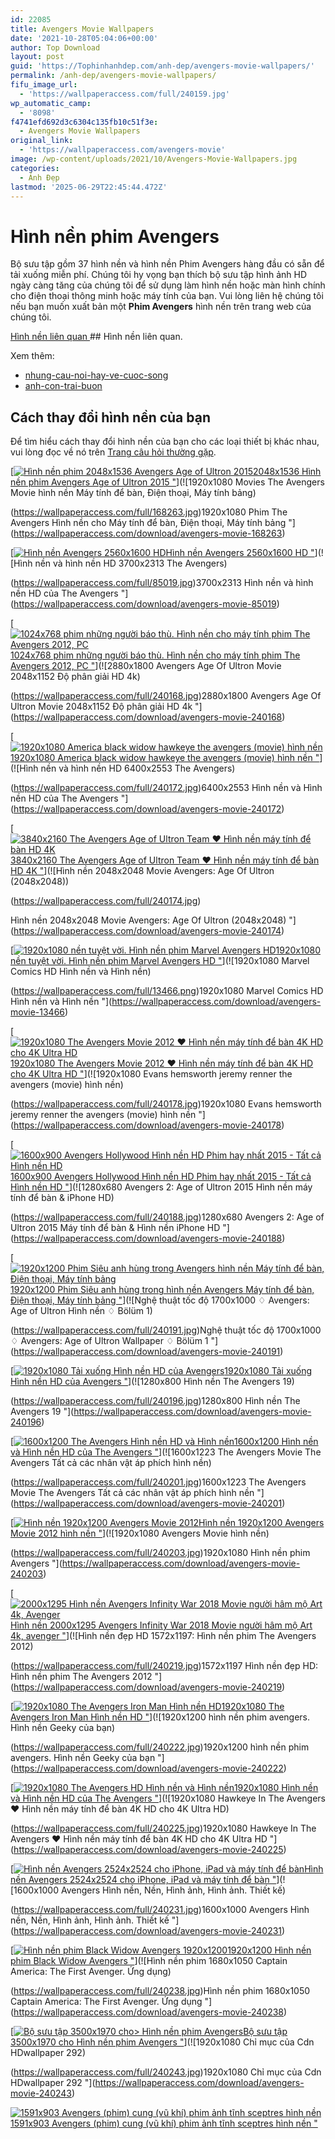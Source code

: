 ```yaml
---
id: 22085
title: Avengers Movie Wallpapers
date: '2021-10-28T05:04:06+00:00'
author: Top Download
layout: post
guid: 'https://Tophinhanhdep.com/anh-dep/avengers-movie-wallpapers/'
permalink: /anh-dep/avengers-movie-wallpapers/
fifu_image_url:
  - 'https://wallpaperaccess.com/full/240159.jpg'
wp_automatic_camp:
  - '8098'
f4741efd692d3c6304c135fb10c51f3e:
  - Avengers Movie Wallpapers
original_link:
  - 'https://wallpaperaccess.com/avengers-movie'
image: /wp-content/uploads/2021/10/Avengers-Movie-Wallpapers.jpg
categories:
  - Ảnh Đẹp
lastmod: '2025-06-29T22:45:44.472Z'
---
```

# Hình nền phim Avengers

Bộ sưu tập gồm 37 hình nền và hình nền Phim Avengers hàng đầu có sẵn để tải xuống miễn phí. Chúng tôi hy vọng bạn thích bộ sưu tập hình ảnh HD ngày càng tăng của chúng tôi để sử dụng làm hình nền hoặc màn hình chính cho điện thoại thông minh hoặc máy tính của bạn. Vui lòng liên hệ chúng tôi nếu bạn muốn xuất bản một **Phim Avengers** hình nền trên trang web của chúng tôi.

[Hình nền liên quan ](#related) ## Hình nền liên quan.

   
 Xem thêm:

   
- [nhung-cau-noi-hay-ve-cuoc-song](https://tophinhanhdep.com/nhung-cau-noi-hay/nhung-cau-noi-hay-ve-cuoc-song/)
- [anh-con-trai-buon](https://tophinhanhdep.com/anh-avatar/anh-con-trai-buon/)

## Cách thay đổi hình nền của bạn

Để tìm hiểu cách thay đổi hình nền của bạn cho các loại thiết bị khác nhau, vui lòng đọc về nó trên [Trang câu hỏi thường gặp](https://tophinhanhdep.com/faq/).

  
[[![Hình nền phim 2048x1536 Avengers Age of Ultron 2015](https://wallpaperaccess.com/full/240159.jpg)2048x1536 Hình nền phim Avengers Age of Ultron 2015 "](https://wallpaperaccess.com/download/avengers-movie-240159)](![1920x1080 Movies The Avengers Movie hình nền Máy tính để bàn, Điện thoại, Máy tính bảng)

(https://wallpaperaccess.com/full/168263.jpg)1920x1080 Phim The Avengers Hình nền cho Máy tính để bàn, Điện thoại, Máy tính bảng "](https://wallpaperaccess.com/download/avengers-movie-168263)

[[![Hình nền Avengers 2560x1600 HD](https://wallpaperaccess.com/full/13456.jpg)Hình nền Avengers 2560x1600 HD "](https://wallpaperaccess.com/download/avengers-movie-13456)](![Hình nền và hình nền HD 3700x2313 The Avengers)

(https://wallpaperaccess.com/full/85019.jpg)3700x2313 Hình nền và hình nền HD của The Avengers "](https://wallpaperaccess.com/download/avengers-movie-85019)

[[![1024x768 phim những người báo thù.  Hình nền cho máy tính phim The Avengers 2012, PC](https://wallpaperaccess.com/full/240167.jpg)1024x768 phim những người báo thù. Hình nền cho máy tính phim The Avengers 2012, PC "](https://wallpaperaccess.com/download/avengers-movie-240167)](![2880x1800 Avengers Age Of Ultron Movie 2048x1152 Độ phân giải HD 4k)

(https://wallpaperaccess.com/full/240168.jpg)2880x1800 Avengers Age Of Ultron Movie 2048x1152 Độ phân giải HD 4k "](https://wallpaperaccess.com/download/avengers-movie-240168)

[[![1920x1080 America black widow hawkeye the avengers (movie) hình nền](https://wallpaperaccess.com/full/240170.jpg)1920x1080 America black widow hawkeye the avengers (movie) hình nền "](https://wallpaperaccess.com/download/avengers-movie-240170)](![Hình nền và hình nền HD 6400x2553 The Avengers)

(https://wallpaperaccess.com/full/240172.jpg)6400x2553 Hình nền và Hình nền HD của The Avengers "](https://wallpaperaccess.com/download/avengers-movie-240172)

[[![3840x2160 The Avengers Age of Ultron Team ❤ Hình nền máy tính để bàn HD 4K](https://wallpaperaccess.com/full/13454.jpg)3840x2160 The Avengers Age of Ultron Team ❤ Hình nền máy tính để bàn HD 4K "](https://wallpaperaccess.com/download/avengers-movie-13454)](![Hình nền 2048x2048 Movie Avengers: Age Of Ultron (2048x2048))

(https://wallpaperaccess.com/full/240174.jpg)

Hình nền 2048x2048 Movie Avengers: Age Of Ultron (2048x2048) "](https://wallpaperaccess.com/download/avengers-movie-240174)

[[![1920x1080 nền tuyệt vời.  Hình nền phim Marvel Avengers HD](https://wallpaperaccess.com/full/13453.jpg)1920x1080 nền tuyệt vời. Hình nền phim Marvel Avengers HD "](https://wallpaperaccess.com/download/avengers-movie-13453)](![1920x1080 Marvel Comics HD Hình nền và Hình nền)

(https://wallpaperaccess.com/full/13466.png)1920x1080 Marvel Comics HD Hình nền và Hình nền "](https://wallpaperaccess.com/download/avengers-movie-13466)

[[![1920x1080 The Avengers Movie 2012 ❤ Hình nền máy tính để bàn 4K HD cho 4K Ultra HD](https://wallpaperaccess.com/full/13488.jpg)1920x1080 The Avengers Movie 2012 ❤ Hình nền máy tính để bàn 4K HD cho 4K Ultra HD "](https://wallpaperaccess.com/download/avengers-movie-13488)](![1920x1080 Evans hemsworth jeremy renner the avengers (movie) hình nền)

(https://wallpaperaccess.com/full/240178.jpg)1920x1080 Evans hemsworth jeremy renner the avengers (movie) hình nền "](https://wallpaperaccess.com/download/avengers-movie-240178)

[[![1600x900 Avengers Hollywood Hình nền HD Phim hay nhất 2015 - Tất cả Hình nền HD](https://wallpaperaccess.com/full/240186.jpg)1600x900 Avengers Hollywood Hình nền HD Phim hay nhất 2015 - Tất cả Hình nền HD "](https://wallpaperaccess.com/download/avengers-movie-240186)](![1280x680 Avengers 2: Age of Ultron 2015 Hình nền máy tính để bàn & iPhone HD)

(https://wallpaperaccess.com/full/240188.jpg)1280x680 Avengers 2: Age of Ultron 2015 Máy tính để bàn &amp; Hình nền iPhone HD "](https://wallpaperaccess.com/download/avengers-movie-240188)

[[![1920x1200 Phim Siêu anh hùng trong Avengers hình nền Máy tính để bàn, Điện thoại, Máy tính bảng](https://wallpaperaccess.com/full/168297.jpg)1920x1200 Phim Siêu anh hùng trong hình nền Avengers Máy tính để bàn, Điện thoại, Máy tính bảng "](https://wallpaperaccess.com/download/avengers-movie-168297)](![Nghệ thuật tốc độ 1700x1000 ♢ Avengers: Age of Ultron Hình nền ♢ Bölüm 1)

(https://wallpaperaccess.com/full/240191.jpg)Nghệ thuật tốc độ 1700x1000 ♢ Avengers: Age of Ultron Wallpaper ♢ Bölüm 1 "](https://wallpaperaccess.com/download/avengers-movie-240191)

[[![1920x1080 Tải xuống Hình nền HD của Avengers](https://wallpaperaccess.com/full/168292.jpg)1920x1080 Tải xuống Hình nền HD của Avengers "](https://wallpaperaccess.com/download/avengers-movie-168292)](![1280x800 Hình nền The Avengers 19)

(https://wallpaperaccess.com/full/240196.jpg)1280x800 Hình nền The Avengers 19 "](https://wallpaperaccess.com/download/avengers-movie-240196)

[[![1600x1200 The Avengers Hình nền HD và Hình nền](https://wallpaperaccess.com/full/240200.jpg)1600x1200 Hình nền và Hình nền HD của The Avengers "](https://wallpaperaccess.com/download/avengers-movie-240200)](![1600x1223 The Avengers Movie The Avengers Tất cả các nhân vật áp phích hình nền)

(https://wallpaperaccess.com/full/240201.jpg)1600x1223 The Avengers Movie The Avengers Tất cả các nhân vật áp phích hình nền "](https://wallpaperaccess.com/download/avengers-movie-240201)

[[![Hình nền 1920x1200 Avengers Movie 2012](https://wallpaperaccess.com/full/84991.jpg)Hình nền 1920x1200 Avengers Movie 2012 hình nền "](https://wallpaperaccess.com/download/avengers-movie-84991)](![1920x1080 Avengers Movie hình nền)

(https://wallpaperaccess.com/full/240203.jpg)1920x1080 Hình nền phim Avengers "](https://wallpaperaccess.com/download/avengers-movie-240203)

[[![2000x1295 Hình nền Avengers Infinity War 2018 Movie người hâm mộ Art 4k, Avenger](https://wallpaperaccess.com/full/240206.jpg)Hình nền 2000x1295 Avengers Infinity War 2018 Movie người hâm mộ Art 4k, avenger "](https://wallpaperaccess.com/download/avengers-movie-240206)](![Hình nền đẹp HD 1572x1197: Hình nền phim The Avengers 2012)

(https://wallpaperaccess.com/full/240219.jpg)1572x1197 Hình nền đẹp HD: Hình nền phim The Avengers 2012 "](https://wallpaperaccess.com/download/avengers-movie-240219)

[[![1920x1080 The Avengers Iron Man Hình nền HD](https://wallpaperaccess.com/full/183149.jpg)1920x1080 The Avengers Iron Man Hình nền HD "](https://wallpaperaccess.com/download/avengers-movie-183149)](![1920x1200 hình nền phim avengers.  Hình nền Geeky của bạn)

(https://wallpaperaccess.com/full/240222.jpg)1920x1200 hình nền phim avengers. Hình nền Geeky của bạn "](https://wallpaperaccess.com/download/avengers-movie-240222)

 [[![1920x1080 The Avengers HD Hình nền và Hình nền](https://wallpaperaccess.com/full/87897.png)1920x1080 Hình nền và Hình nền HD của The Avengers "](https://wallpaperaccess.com/download/avengers-movie-87897)](![1920x1080 Hawkeye In The Avengers ❤ Hình nền máy tính để bàn 4K HD cho 4K Ultra HD)

(https://wallpaperaccess.com/full/240225.jpg)1920x1080 Hawkeye In The Avengers ❤ Hình nền máy tính để bàn 4K HD cho 4K Ultra HD "](https://wallpaperaccess.com/download/avengers-movie-240225)

[[![Hình nền Avengers 2524x2524 cho iPhone, iPad và máy tính để bàn](https://wallpaperaccess.com/full/240227.jpg)Hình nền Avengers 2524x2524 cho iPhone, iPad và máy tính để bàn "](https://wallpaperaccess.com/download/avengers-movie-240227)](![1600x1000 Avengers Hình nền, Nền, Hình ảnh, Hình ảnh.  Thiết kế)

(https://wallpaperaccess.com/full/240231.jpg)1600x1000 Avengers Hình nền, Nền, Hình ảnh, Hình ảnh. Thiết kế "](https://wallpaperaccess.com/download/avengers-movie-240231)

[[![Hình nền phim Black Widow Avengers 1920x1200](https://wallpaperaccess.com/full/240232.jpg)1920x1200 Hình nền phim Black Widow Avengers "](https://wallpaperaccess.com/download/avengers-movie-240232)](![Hình nền phim 1680x1050 Captain America: The First Avenger.  Ứng dụng)

(https://wallpaperaccess.com/full/240238.jpg)Hình nền phim 1680x1050 Captain America: The First Avenger. Ứng dụng "](https://wallpaperaccess.com/download/avengers-movie-240238)

[[![Bộ sưu tập 3500x1970 cho> Hình nền phim Avengers]()Bộ sưu tập 3500x1970 cho Hình nền phim Avengers "](https://wallpaperaccess.com/download/avengers-movie-240241)](![1920x1080 Chỉ mục của Cdn HDwallpaper 292)

(https://wallpaperaccess.com/full/240243.jpg)1920x1080 Chỉ mục của Cdn HDwallpaper 292 "](https://wallpaperaccess.com/download/avengers-movie-240243)

[![1591x903 Avengers (phim) cung (vũ khí) phim ảnh tĩnh sceptres hình nền](https://wallpaperaccess.com/full/240247.jpg)1591x903 Avengers (phim) cung (vũ khí) phim ảnh tĩnh sceptres hình nền "](https://wallpaperaccess.com/download/avengers-movie-240247)
